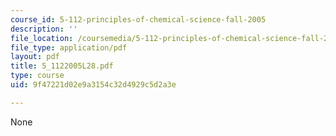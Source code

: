 ```yaml
---
course_id: 5-112-principles-of-chemical-science-fall-2005
description: ''
file_location: /coursemedia/5-112-principles-of-chemical-science-fall-2005/9f47221d02e9a3154c32d4929c5d2a3e_5_1122005L28.pdf
file_type: application/pdf
layout: pdf
title: 5_1122005L28.pdf
type: course
uid: 9f47221d02e9a3154c32d4929c5d2a3e

---
```

None